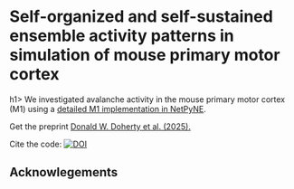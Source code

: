 <h1>Self-organized and self-sustained ensemble activity patterns in simulation of mouse primary motor cortex</h1>h1>
We investigated avalanche activity in the mouse primary motor cortex (M1) using a <a href="https://github.com/suny-downstate-medical-center/netpyne/tree/development/examples/M1detailed">detailed M1 implementation in NetPyNE</a>.
<p>Get the preprint <a href="https://www.biorxiv.org/content/10.1101/2025.01.13.632866v1">Donald W. Doherty et al. (2025).</a></p>
<p>Cite the code: <a href="https://zenodo.org/doi/10.5281/zenodo.12399982"><img src="https://zenodo.org/badge/818711475.svg" alt="DOI"></a></p>
<h2>Acknowlegements</h2>
